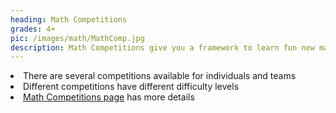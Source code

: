 ```yaml
---
heading: Math Competitions
grades: 4+
pic: /images/math/MathComp.jpg
description: Math Competitions give you a framework to learn fun new math concepts in a given timeframe
---
```

<li>There are several competitions available for individuals and teams</li>
<li>Different competitions have different difficulty levels</li>
<li><a href="/mathematics/mathcompetitions/">Math Competitions page</a> has more details</li>

<!--The following is commented out pending approval from Neil
---
heading: Join a Math Circle
grades: Typically 9+
pic: /images/math/MathCircle.jpg
description: Learn advanced math with like-minded students
---
<li>If you are interested in learning advanced math but don't like competitions, you may enjoy joining a <a href="https://mathcircles.org/find-a-math-circle/" target="_blank">local Math Circle</a>!</li>
<li>Learn advanced topics in Graph Theory, Topology, Number Theory, Cryptography, Combinatorics, etc</li>
<li>Make new friends with other math fanatics!</li>
-->